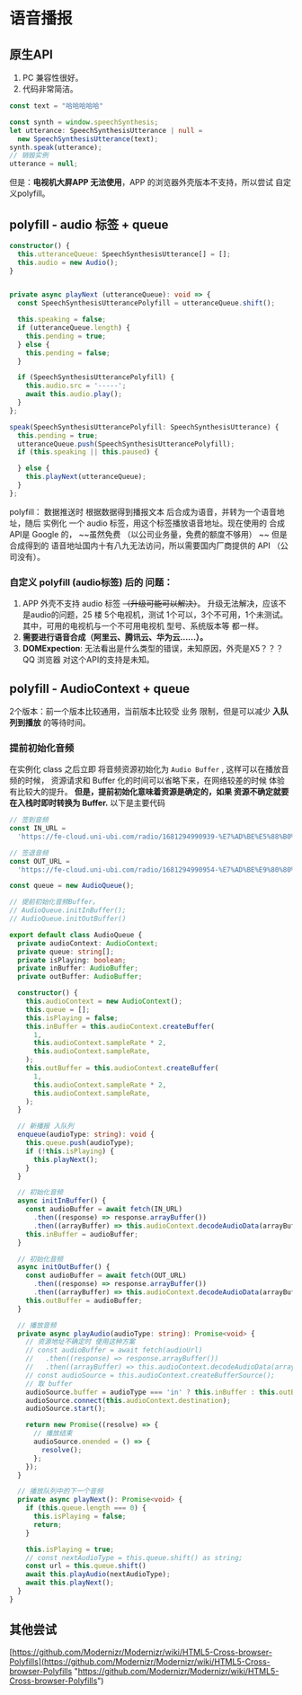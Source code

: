 # 语音播报

## 原生API

1. PC 兼容性很好。
2. 代码非常简洁。

```typescript
const text = "哈哈哈哈哈"

const synth = window.speechSynthesis;
let utterance: SpeechSynthesisUtterance | null =
  new SpeechSynthesisUtterance(text);
synth.speak(utterance);
// 销毁实例
utterance = null;
```

但是：**电视机大屏APP 无法使用**，APP 的浏览器外壳版本不支持，所以尝试 自定义polyfill。

## polyfill - audio 标签 + queue

```typescript
constructor() {
  this.utteranceQueue: SpeechSynthesisUtterance[] = [];
  this.audio = new Audio();
}


private async playNext (utteranceQueue): void => {
  const SpeechSynthesisUtterancePolyfill = utteranceQueue.shift();

  this.speaking = false;
  if (utteranceQueue.length) {
    this.pending = true;
  } else {
    this.pending = false;
  }

  if (SpeechSynthesisUtterancePolyfill) {
    this.audio.src = '-----';
   	await this.audio.play();
  }
};

speak(SpeechSynthesisUtterancePolyfill: SpeechSynthesisUtterance) {
  this.pending = true;
  utteranceQueue.push(SpeechSynthesisUtterancePolyfill);
  if (this.speaking || this.paused) {

  } else {
    this.playNext(utteranceQueue);
  }
};

```

polyfill： 数据推送时 根据数据得到播报文本 后合成为语音，并转为一个语音地址，随后 实例化 一个 audio 标签，用这个标签播放语音地址。现在使用的 合成 API是 Google 的， \~\~虽然免费 （以公司业务量，免费的额度不够用） \~\~ 但是合成得到的 语音地址国内十有八九无法访问，所以需要国内厂商提供的 API （公司没有）。

### 自定义 polyfill (audio标签)  后的 问题：

1. APP 外壳不支持 audio 标签 ~~（升级可能可以解决）~~。 升级无法解决，应该不是audio的问题，25 楼 5个电视机，测试 1个可以，3个不可用，1个未测试。其中，可用的电视机与一个不可用电视机 型号、系统版本等 都一样。
2. **需要进行语音合成（阿里云、腾讯云、华为云......）。**
3. **DOMExpection**: 无法看出是什么类型的错误，未知原因，外壳是X5？？？QQ 浏览器 对这个API的支持是未知。

## polyfill - AudioContext + queue

2个版本：前一个版本比较通用，当前版本比较受 业务 限制，但是可以减少 **入队列到播放** 的等待时间。

### 提前初始化音频

在实例化 class 之后立即 将音频资源初始化为 `Audio Buffer` , 这样可以在播放音频的时候， 资源请求和 Buffer 化的时间可以省略下来，在网络较差的时候 体验有比较大的提升。
**但是，提前初始化意味着资源是确定的，如果 资源不确定就要在入栈时即时转换为 Buffer.**
以下是主要代码

```typescript
// 签到音频
const IN_URL =
  'https://fe-cloud.uni-ubi.com/radio/1681294990939-%E7%AD%BE%E5%88%B0%E6%88%90%E5%8A%9F.mp3';

// 签退音频
const OUT_URL =
  'https://fe-cloud.uni-ubi.com/radio/1681294990954-%E7%AD%BE%E9%80%80%E6%88%90%E5%8A%9F.mp3';

const queue = new AudioQueue();

// 提前初始化音频Buffer。
// AudioQueue.initInBuffer();
// AudioQueue.initOutBuffer()

export default class AudioQueue {
  private audioContext: AudioContext;
  private queue: string[];
  private isPlaying: boolean;
  private inBuffer: AudioBuffer;
  private outBuffer: AudioBuffer;

  constructor() {
    this.audioContext = new AudioContext();
    this.queue = [];
    this.isPlaying = false;
    this.inBuffer = this.audioContext.createBuffer(
      1,
      this.audioContext.sampleRate * 2,
      this.audioContext.sampleRate,
    );
    this.outBuffer = this.audioContext.createBuffer(
      1,
      this.audioContext.sampleRate * 2,
      this.audioContext.sampleRate,
    );
  }

  // 新播报 入队列
  enqueue(audioType: string): void {
    this.queue.push(audioType);
    if (!this.isPlaying) {
      this.playNext();
    }
  }

  // 初始化音频
  async initInBuffer() {
    const audioBuffer = await fetch(IN_URL)
      .then((response) => response.arrayBuffer())
      .then((arrayBuffer) => this.audioContext.decodeAudioData(arrayBuffer));
    this.inBuffer = audioBuffer;
  }

  // 初始化音频
  async initOutBuffer() {
    const audioBuffer = await fetch(OUT_URL)
      .then((response) => response.arrayBuffer())
      .then((arrayBuffer) => this.audioContext.decodeAudioData(arrayBuffer));
    this.outBuffer = audioBuffer;
  }

  // 播放音频
  private async playAudio(audioType: string): Promise<void> {
    // 资源地址不确定时 使用这种方案
    // const audioBuffer = await fetch(audioUrl)
    //   .then((response) => response.arrayBuffer())
    //   .then((arrayBuffer) => this.audioContext.decodeAudioData(arrayBuffer));
    // const audioSource = this.audioContext.createBufferSource();
    // 取 buffer
    audioSource.buffer = audioType === 'in' ? this.inBuffer : this.outBuffer;
    audioSource.connect(this.audioContext.destination);
    audioSource.start();

    return new Promise((resolve) => {
      // 播放结束
      audioSource.onended = () => {
        resolve();
      };
    });
  }

  // 播放队列中的下一个音频
  private async playNext(): Promise<void> {
    if (this.queue.length === 0) {
      this.isPlaying = false;
      return;
    }

    this.isPlaying = true;
    // const nextAudioType = this.queue.shift() as string;
    const url = this.queue.shift()
    await this.playAudio(nextAudioType);
    await this.playNext();
  }
}

```

## 其他尝试

[https://github.com/Modernizr/Modernizr/wiki/HTML5-Cross-browser-Polyfills](https://github.com/Modernizr/Modernizr/wiki/HTML5-Cross-browser-Polyfills "https://github.com/Modernizr/Modernizr/wiki/HTML5-Cross-browser-Polyfills")
